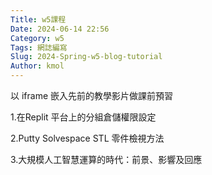 ```yaml
---
Title: w5課程
Date: 2024-06-14 22:56
Category: w5
Tags: 網誌編寫
Slug: 2024-Spring-w5-blog-tutorial
Author: kmol
---
```


以 iframe 嵌入先前的教學影片做課前預習

<!-- PELICAN_END_SUMMARY -->

1.在Replit 平台上的分組倉儲權限設定

2.Putty Solvespace STL 零件檢視方法

3.大規模人工智慧運算的時代：前景、影響及回應